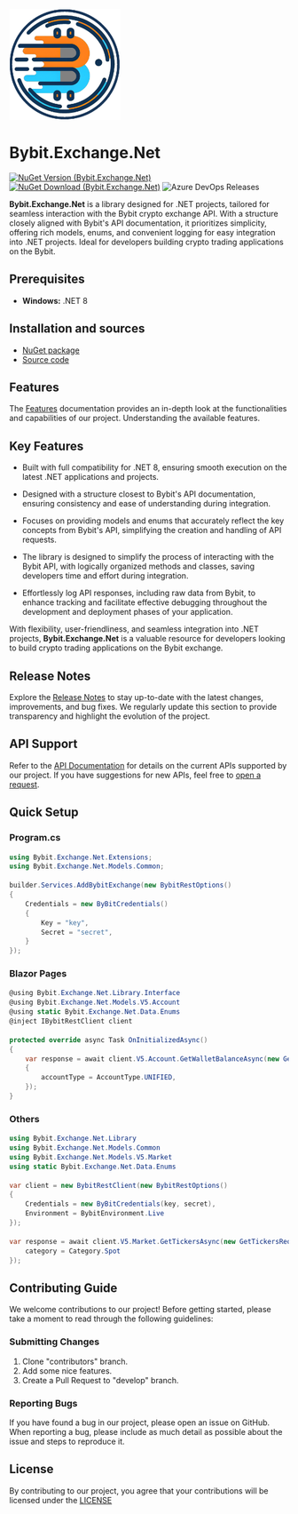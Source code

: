  [nuget-url]: https://www.nuget.org/packages/Bybit.Exchange.Net
 [source-url]: https://github.com/Khang152/Bybit.Exchange.Net
 [license-url]: https://raw.githubusercontent.com/Khang152/Bybit.Exchange.Net/develop/LICENSE
 [logo-url]: https://raw.githubusercontent.com/Khang152/Bybit.Exchange.Net/develop/Bybit.Exchange.Net/Bybit.Exchange.Net/Images/icon.png
 [nuget-version-url]: https://img.shields.io/nuget/v/Bybit.Exchange.Net.svg?style=for-the-badge&logo=nuget
 [nuget-download-url]: https://img.shields.io/nuget/dt/Bybit.Exchange.Net?style=for-the-badge&logo=nuget&color=red
 [azure-deployment-url]: https://img.shields.io/azure-devops/release/khang152/c60f8db4-4f52-4514-ac54-145047d74cca/3/3?style=for-the-badge&logo=azuredevops&label=Azure%20Deployment
 [features-wiki-url]: https://github.com/Khang152/Bybit.Exchange.Net/wiki/Features
 [api-support-wiki-url]: https://github.com/Khang152/Bybit.Exchange.Net/wiki/API-Support-Reference
 [release-note-wiki-url]: https://github.com/Khang152/Bybit.Exchange.Net/wiki/Release-Notes
 [issues-url]: https://github.com/Khang152/Bybit.Exchange.Net/issues

 ![logo][logo-url]
# Bybit.Exchange.Net
[![NuGet Version (Bybit.Exchange.Net)][nuget-version-url]][nuget-url]&nbsp;[![NuGet Download (Bybit.Exchange.Net)][nuget-download-url]][nuget-url]
![Azure DevOps Releases][azure-deployment-url]

**Bybit.Exchange.Net** is a library designed for .NET projects, tailored for seamless interaction with the Bybit crypto exchange API. With a structure closely aligned with Bybit's API documentation, it prioritizes simplicity, offering rich models, enums, and convenient logging for easy integration into .NET projects. Ideal for developers building crypto trading applications on the Bybit.
## Prerequisites
 - **Windows:** .NET 8

## Installation and sources
 - [NuGet package][nuget-url]
 - [Source code][source-url]

## Features
The [Features][features-wiki-url] documentation provides an in-depth look at the functionalities and capabilities of our project. Understanding the available features.

## Key Features
- Built with full compatibility for .NET 8, ensuring smooth execution on the latest .NET applications and projects.

- Designed with a structure closest to Bybit's API documentation, ensuring consistency and ease of understanding during integration.

- Focuses on providing models and enums that accurately reflect the key concepts from Bybit's API, simplifying the creation and handling of API requests.

- The library is designed to simplify the process of interacting with the Bybit API, with logically organized methods and classes, saving developers time and effort during integration.

- Effortlessly log API responses, including raw data from Bybit, to enhance tracking and facilitate effective debugging throughout the development and deployment phases of your application.

With flexibility, user-friendliness, and seamless integration into .NET projects, **Bybit.Exchange.Net** is a valuable resource for developers looking to build crypto trading applications on the Bybit exchange.

## Release Notes

Explore the [Release Notes][release-note-wiki-url] to stay up-to-date with the latest changes, improvements, and bug fixes. We regularly update this section to provide transparency and highlight the evolution of the project.

## API Support

Refer to the [API Documentation][api-support-wiki-url] for details on the current APIs supported by our project. If you have suggestions for new APIs, feel free to [open a request][issues-url].


## Quick Setup
### Program.cs
```csharp
using Bybit.Exchange.Net.Extensions;
using Bybit.Exchange.Net.Models.Common;

builder.Services.AddBybitExchange(new BybitRestOptions()
{
    Credentials = new ByBitCredentials()
    {
        Key = "key",
        Secret = "secret",
    }
});
```

### Blazor Pages
```csharp
@using Bybit.Exchange.Net.Library.Interface
@using Bybit.Exchange.Net.Models.V5.Account
@using static Bybit.Exchange.Net.Data.Enums
@inject IBybitRestClient client

protected override async Task OnInitializedAsync()
{
    var response = await client.V5.Account.GetWalletBalanceAsync(new GetWalletBalanceRequest()
    {
        accountType = AccountType.UNIFIED,
    });
}
```
### Others
```csharp
using Bybit.Exchange.Net.Library
using Bybit.Exchange.Net.Models.Common
using Bybit.Exchange.Net.Models.V5.Market
using static Bybit.Exchange.Net.Data.Enums

var client = new BybitRestClient(new BybitRestOptions()
{
    Credentials = new ByBitCredentials(key, secret),
    Environment = BybitEnvironment.Live
});

var response = await client.V5.Market.GetTickersAsync(new GetTickersRequest() { 
    category = Category.Spot 
});
```

## Contributing Guide
 
We welcome contributions to our project! 
Before getting started, please take a moment to read through the following guidelines:

### Submitting Changes
1. Clone "contributors" branch.
2. Add some nice features.
3. Create a Pull Request to "develop" branch.

### Reporting Bugs
If you have found a bug in our project, please open an issue on GitHub. When reporting a bug, please include as much detail as possible about the issue and steps to reproduce it.

## License
By contributing to our project, you agree that your contributions will be licensed under the [LICENSE][license-url]